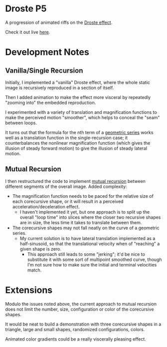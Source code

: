 # Droste P5

A progression of animated riffs on the [Droste effect](https://en.wikipedia.org/wiki/Droste_effect).

Check it out live [here](https://russ741.github.io/droste-p5/).

# Development Notes

## Vanilla/Single Recursion
Initially, I implemented a "vanilla" Droste effect, where the whole static image is recursively reproduced in a section of itself.

Then I added animation to make the effect more visceral by repeatedly "zooming into" the embedded reproduction.

I experimented with a variety of translation and magnification functions to make the perceived motion "smoother", which helps to conceal the "seam" between loops.

It turns out that the formula for the nth term of a [geometric series](https://en.wikipedia.org/wiki/Geometric_series) works well as a translation function in the single-recursion case;
it counterbalances the nonlinear magnification function (which gives the illusion of steady forward motion) to give the illusion of steady lateral motion.

## Mutual Recursion

I then restructured the code to implement [mutual recursion](https://en.wikipedia.org/wiki/Mutual_recursion) between different segments of the overall image. Added complexity:
* The magnification function needs to be paced for the relative size of each corecursive shape, or it will result in a perceived acceleration/deceleration effect.
  * I haven't implemented it yet, but one approach is to split up the overall "loop time" into slices where the closer two recursive shapes are in size, the less time it takes to translate between them.
* The corecursive shapes may not fall neatly on the curve of a geometric series.
  * My current solution is to have lateral translation implemented as a half-sinusoid, so that the translational velocity when of "reaching" a given shape is zero.
    * This approach still leads to some "jerking"; it'd be nice to substitute it with some sort of multipoint smoothed curve, though I'm not sure how to make sure the initial and terminal velocities match.

# Extensions

Modulo the issues noted above, the current approach to mutual recursion does not limit the number, size, configuration or color of the corecursive shapes.

It would be neat to build a demonstration with three corecursive shapes in a triangle, large and small shapes, randomized configurations, colors.

Animated color gradients could be a really viscerally pleasing effect.
